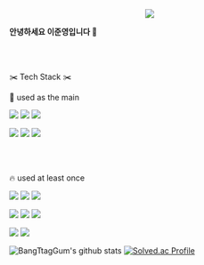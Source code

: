 
<div align="center">
<img src="https://capsule-render.vercel.app/api?type=Waving&color=0:3AA6B9,40:FFD0D0,60:FF9EAA,100:C1ECE4&height=200&section=header&text=Welcome&fontSize=50&fontColor=ffffff&fontAlignY=35&animation=fadeIn&desc=이준영의%20GitHub%20Profile&descAlign=55&descSize=15&descAlignY=50" />




  <p align="left"><strong>안녕하세요 이준영입니다 🙌</strong></p>




<br></br>

<p align="left"> ✂️ Tech Stack ✂️ </p>


<p align="left">🚀 used as the main </p>
<p align="left">
  <img src="https://img.shields.io/badge/Spring-6DB33F?style=for-the-badge&logo=Spring&logoColor=white"> <img src="https://img.shields.io/badge/Springboot-6DB33F?style=for-the-badge&logo=Springboot&logoColor=white"> <img src="https://img.shields.io/badge/intellij%20idea-000000?style=for-the-badge&logo=intellijidea&logoColor=white"> 
</p>



<p align="left">
  <img src="https://img.shields.io/badge/java-007396?style=for-the-badge&logo=java&logoColor=white"> <img src="https://img.shields.io/badge/MySQL-4479A1?style=for-the-badge&logo=MySQL&logoColor=white"> <img src="https://img.shields.io/badge/C++-00599c?style=for-the-badge&logo=cplusplus&logoColor=white">
  
</p>

<br></br>
<p align="left">🔥 used at least once </p>

<p align="left">
  <img src="https://img.shields.io/badge/javascript-F7DF1E?style=for-the-badge&logo=javascript&logoColor=black">   <img src="https://img.shields.io/badge/HTML5-E34F26?style=for-the-badge&logo=HTML5&logoColor=white"> <img src="https://img.shields.io/badge/CSS3-1572B6?style=for-the-badge&logo=CSS3&logoColor=white"> 
</p>
 
<p align="left">
  <img src="https://img.shields.io/badge/Python-3776AB?style=for-the-badge&logo=Python&logoColor=white"> 
  <img src="https://img.shields.io/badge/linux-FCC624?style=for-the-badge&logo=linux&logoColor=black"> 
   <img src="https://img.shields.io/badge/C-A8B9CC?style=for-the-badge&logo=c&logoColor=black">
  
</p>

<p align="left">
      <img src="https://img.shields.io/badge/github-181717?style=for-the-badge&logo=github&logoColor=white"> <img src="https://img.shields.io/badge/Slack-4A154B?style=for-the-badge&logo=Slack&logoColor=white">
</p>

</div>







<!--
**BangTtagGum/BangTtagGum** is a ✨ _special_ ✨ repository because its `README.md` (this file) appears on your GitHub profile.

Here are some ideas to get you started:



- 🔭 I’m currently working on ...
- 🌱 I’m currently learning Spring
- 👯 I’m looking to collaborate on ...
- 🤔 I’m looking for help with ...
- 💬 Ask me about ...
- 📫 How to reach me: ...
- 😄 Pronouns: ... ssss s
- ⚡ Fun fact: ...
-->

![BangTtagGum's github stats](https://github-readme-stats.vercel.app/api?username=BangTtagGum&show_icons=true)
[![Solved.ac Profile](http://mazassumnida.wtf/api/v2/generate_badge?boj=dlzlqlzl)](https://solved.ac/dlzlqlzl/)
